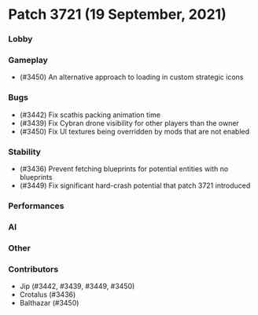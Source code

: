 Patch 3721 (19 September, 2021)
============================

### Lobby

### Gameplay
 - (#3450) An alternative approach to loading in custom strategic icons


### Bugs
 - (#3442) Fix scathis packing animation time
 - (#3439) Fix Cybran drone visibility for other players than the owner
 - (#3450) Fix UI textures being overridden by mods that are not enabled

### Stability
 - (#3436) Prevent fetching blueprints for potential entities with no blueprints
 - (#3449) Fix significant hard-crash potential that patch 3721 introduced

### Performances

### AI

### Other

### Contributors
 - Jip (#3442, #3439, #3449, #3450)
 - Crotalus (#3436)
 - Balthazar (#3450)